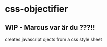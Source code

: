 # css-objectifier

## WIP - Marcus var är du ???!!
creates javascript ojects from a css style sheet
